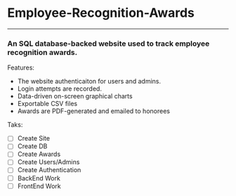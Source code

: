 # Employee-Recognition-Awards
***

### An SQL database-backed website used to track employee recognition awards.

Features:
* The website authenticaiton for users and admins.
* Login attempts are recorded.
* Data-driven on-screen graphical charts
* Exportable CSV files
* Awards are PDF-generated and emailed to honorees

Taks:
- [ ] Create Site
- [ ] Create DB
- [ ] Create Awards
- [ ] Create Users/Admins
- [ ] Create Authentication
- [ ] BackEnd Work
- [ ] FrontEnd Work
